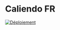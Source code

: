 # Caliendo FR
[![Déploiement](https://api.netlify.com/api/v1/badges/5b8ff092-c6f5-4b80-8e1f-ff6c7a891c51/deploy-status)](https://app.netlify.com/sites/quirky-bohr-96c805/deploys)

